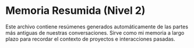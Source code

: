 # Memoria Resumida (Nivel 2)

Este archivo contiene resúmenes generados automáticamente de las partes más antiguas de nuestras conversaciones. Sirve como mi memoria a largo plazo para recordar el contexto de proyectos e interacciones pasadas.
